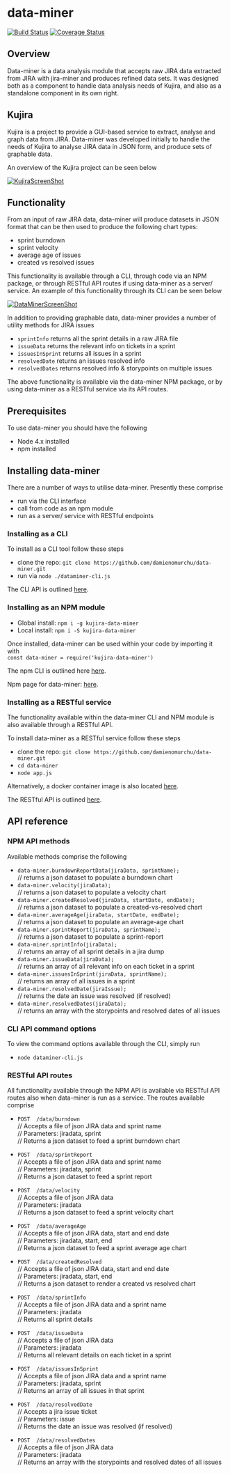 ---
---

# data-miner
[![Build Status](https://travis-ci.org/damienomurchu/data-miner.svg?branch=develop)](https://travis-ci.org/damienomurchu/data-miner)
[![Coverage Status](https://coveralls.io/repos/damienomurchu/data-miner/badge.svg?branch=develop)](https://coveralls.io/github/damienomurchu/data-miner?branch=develop)


## Overview

Data-miner is a data analysis module that accepts raw JIRA data extracted from JIRA with jira-miner and produces refined data sets. 
It was designed both as a component to handle data analysis needs of Kujira, and also as a standalone component in its own right. 


## Kujira

Kujira is a project to provide a GUI-based service to extract, analyse and graph data from JIRA. Data-miner was developed 
initially to handle the needs of Kujira to analyse JIRA data in JSON form, and produce sets of graphable data. 

An overview of the Kujira project can be seen below

[![KujiraScreenShot](https://s24.postimg.org/5x4ly9wc5/kujira_demo.jpg)](https://youtu.be/oGjQbwPOAoo)


## Functionality

From an input of raw JIRA data, data-miner will produce datasets in JSON format that can be then used to produce the following chart types:

* sprint burndown
* sprint velocity
* average age of issues
* created vs resolved issues

This functionality is available through a CLI, through code via an NPM package, or through RESTful API routes if using data-miner as a server/ service. 
An example of this functionality through its CLI can be seen below

[![DataMinerScreenShot](http://i66.tinypic.com/2hx2k35.jpg)](https://vimeo.com/218291119)

In addition to providing graphable data, data-miner provides a number of utility methods for JIRA issues

* `sprintInfo` returns all the sprint details in a raw JIRA file
* `issueData` returns the relevant info on tickets in a sprint
* `issuesInSprint` returns all issues in a sprint
* `resolvedDate` returns an issues resolved info
* `resolvedDates` returns resolved info & storypoints on multiple issues

The above functionality is available via the data-miner NPM package, or by using data-miner as a RESTful service via its API routes.


## Prerequisites

To use data-miner you should have the following

* Node 4.x installed
* npm installed


## Installing data-miner

There are a number of ways to utilise data-miner. Presently these comprise

* run via the CLI interface
* call from code as an npm module
* run as a server/ service with RESTful endpoints


### Installing as a CLI

To install as a CLI tool follow these steps

* clone the repo: `git clone https://github.com/damienomurchu/data-miner.git`
* run via `node ./dataminer-cli.js`

The CLI API is outlined [here](#cli-api-command-options). 


### Installing as an NPM module

* Global install: `npm i -g kujira-data-miner`
* Local install: `npm i -S kujira-data-miner`

Once installed, data-miner can be used within your code by importing it with  
 `const data-miner = require('kujira-data-miner')`

The npm CLI is outlined here [here](#npm-api-methods). 

Npm page for data-miner: [here](https://www.npmjs.com/package/kujira-data-miner). 


### Installing as a RESTful service

The functionality available within the data-miner CLI and NPM module is also available through a RESTful API. 

To install data-miner as a RESTful service follow these steps

* clone the repo: `git clone https://github.com/damienomurchu/data-miner.git`
* `cd data-miner`
* `node app.js`

Alternatively, a docker container image is also located [here](https://hub.docker.com/r/kujiraproject/kujira/
).

The RESTful API is outlined [here](#restful-api-routes). 


## API reference

### NPM API methods

Available methods comprise the following
* `data-miner.burndownReportData(jiraData, sprintName);`  
 // returns a json dataset to populate a burndown chart
* `data-miner.velocity(jiraData);`  
 // returns a json dataset to populate a velocity chart
* `data-miner.createdResolved(jiraData, startDate, endDate);`  
 // returns a json dataset to populate a created-vs-resolved chart
* `data-miner.averageAge(jiraData, startDate, endDate);`  
 // returns a json dataset to populate an average-age chart
* `data-miner.sprintReport(jiraData, sprintName);`  
 // returns a json dataset to populate a sprint-report
* `data-miner.sprintInfo(jiraData);`  
 // returns an array of all sprint details in a jira dump
* `data-miner.issueData(jiraData);`  
 // returns an array of all relevant info on each ticket in a sprint
* `data-miner.issuesInSprint(jiraData, sprintName);`  
 // returns an array of all issues in a sprint
* `data-miner.resolvedDate(jiraIssue);`  
 // returns the date an issue was resolved (if resolved)
* `data-miner.resolvedDates(jiraData);`  
 // returns an array with the storypoints and resolved dates of all issues


### CLI API command options

To view the command options available through the CLI, simply run

* `node dataminer-cli.js`


### RESTful API routes

All functionality available through the NPM API is available via RESTful API routes also when data-miner is run as a service. The routes available comprise

* `POST  /data/burndown`  
// Accepts a file of json JIRA data and sprint name  
// Parameters: jiradata, sprint  
// Returns a json dataset to feed a sprint burndown chart  

* `POST  /data/sprintReport`  
// Accepts a file of json JIRA data and sprint name  
// Parameters: jiradata, sprint  
// Returns a json dataset to feed a sprint report   

* `POST  /data/velocity`  
// Accepts a file of json JIRA data  
// Parameters: jiradata  
// Returns a json dataset to feed a sprint velocity chart  

* `POST  /data/averageAge`  
// Accepts a file of json JIRA data, start and end date  
// Parameters: jiradata, start, end  
// Returns a json dataset to feed a sprint average age chart  

* `POST  /data/createdResolved`  
// Accepts a file of json JIRA data, start and end date  
// Parameters: jiradata, start, end  
// Returns a json dataset to render a created vs resolved chart  

* `POST  /data/sprintInfo`  
// Accepts a file of json JIRA data and a sprint name  
// Parameters: jiradata  
// Returns all sprint details  

* `POST  /data/issueData`  
// Accepts a file of json JIRA data  
// Parameters: jiradata  
// Returns all relevant details on each ticket in a sprint  

* `POST  /data/issuesInSprint`  
// Accepts a file of json JIRA data and a sprint name  
// Parameters: jiradata, sprint  
// Returns an array of all issues in that sprint  

* `POST  /data/resolvedDate`  
// Accepts a jira issue ticket  
// Parameters: issue  
// Returns the date an issue was resolved (if resolved)  

* `POST  /data/resolvedDates`  
// Accepts a file of json JIRA data  
// Parameters: jiradata  
// Returns an array with the storypoints and resolved dates of all issues  
